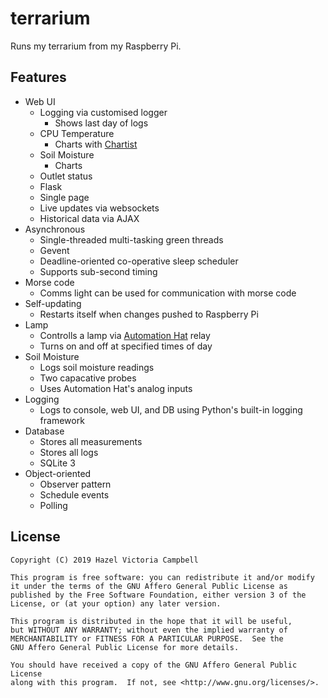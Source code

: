 # terrarium

Runs my terrarium from my Raspberry Pi.

## Features

* Web UI
    * Logging via customised logger
        * Shows last day of logs
    * CPU Temperature
        * Charts with [Chartist](https://gionkunz.github.io/chartist-js/)
    * Soil Moisture
        * Charts
    * Outlet status
    * Flask
    * Single page
    * Live updates via websockets
    * Historical data via AJAX
* Asynchronous
    * Single-threaded multi-tasking green threads
    * Gevent
    * Deadline-oriented co-operative sleep scheduler
    * Supports sub-second timing
* Morse code
    * Comms light can be used for communication with morse code
* Self-updating
    * Restarts itself when changes pushed to Raspberry Pi
* Lamp
    * Controlls a lamp via [Automation Hat](https://shop.pimoroni.com/products/automation-hat) relay
    * Turns on and off at specified times of day
* Soil Moisture
    * Logs soil moisture readings
    * Two capacative probes
    * Uses Automation Hat's analog inputs
* Logging
    * Logs to console, web UI, and DB using Python's built-in logging framework
* Database
    * Stores all measurements
    * Stores all logs
    * SQLite 3
* Object-oriented
    * Observer pattern
    * Schedule events
    * Polling

## License
    Copyright (C) 2019 Hazel Victoria Campbell

    This program is free software: you can redistribute it and/or modify
    it under the terms of the GNU Affero General Public License as
    published by the Free Software Foundation, either version 3 of the
    License, or (at your option) any later version.

    This program is distributed in the hope that it will be useful,
    but WITHOUT ANY WARRANTY; without even the implied warranty of
    MERCHANTABILITY or FITNESS FOR A PARTICULAR PURPOSE.  See the
    GNU Affero General Public License for more details.

    You should have received a copy of the GNU Affero General Public License
    along with this program.  If not, see <http://www.gnu.org/licenses/>.
